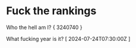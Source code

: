 # Fuck the rankings

Who the hell am I?
{ 3240740 }

What fucking year is it?
[ 2024-07-24T07:30:00Z ]
